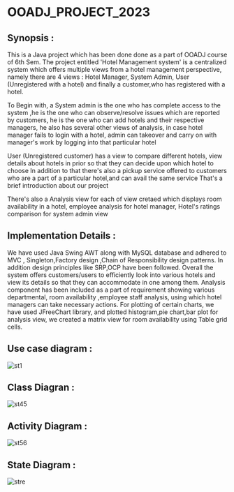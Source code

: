 # OOADJ_PROJECT_2023

## Synopsis :

This is a Java project which has been done done as a part of OOADJ course of 6th Sem. The project entitled 'Hotel Management system' is a centralized system which offers multiple views from a hotel management perspective, namely there are 4 views : Hotel Manager, System Admin, User (Unregistered with a hotel) and finally a customer,who has registered with a hotel.

To Begin with, a System admin is the one who has complete access to the system ,he is the one who can observe/resolve issues which are reported by customers, he is the one who can add hotels and their respective managers, he also has several other views of analysis, in case hotel manager fails to login with a hotel, admin can takeover and carry on with manager's work by logging into that particular hotel

User (Unregistered customer) has a view to compare different hotels, view details about hotels in prior so that they can decide upon which hotel to choose
In addition to that there's also a pickup service offered to customers who are a part of a particular hotel,and can avail the same service
That's a brief introduction about our project

There's also a Analysis view for each of view cretaed which displays room availability in a hotel, employee analysis for hotel manager, Hotel's ratings comparison for system admin view

## Implementation Details :

We have used Java Swing AWT along with MySQL database and adhered to MVC , Singleton,Factory design ,Chain of Responsibility design patterns. In addition design principles like SRP,OCP have been followed. Overall the system offers customers/users to efficiently look into various hotels and view its details so that they can accommodate in one among them. Analysis component has been included as a part of requirement showing various departmental, room availability ,employee staff analysis, using which hotel managers can take necessary actions.
For plotting of certain charts, we have used JFreeChart library, and plotted histogram,pie chart,bar plot for analysis view, we created a matrix view for room availability using Table grid cells.

## Use case diagram : 
![st1](https://user-images.githubusercontent.com/74816547/235312532-2cd91154-a5ee-4798-9d9d-cc947313d61c.png)

## Class Diagran : 
![st45](https://user-images.githubusercontent.com/74816547/235312606-388178b9-c811-4b8f-be3d-5f940b04131d.png)

## Activity Diagram  :
![st56](https://user-images.githubusercontent.com/74816547/235312675-ccf9d8a1-adff-46c5-9fd9-992ab6ad7034.png)


## State Diagram : 
![stre](https://user-images.githubusercontent.com/74816547/235312786-76b9d1fc-ade1-423b-8ba9-93f6e7a7b90b.png)



